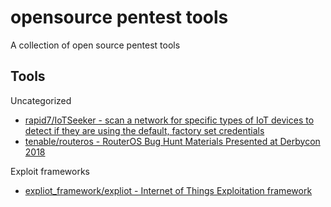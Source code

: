 # opensource pentest tools

A collection of open source pentest tools

## Tools

Uncategorized

* [rapid7/IoTSeeker - scan a network for specific types of IoT devices to detect if they are using the default, factory set credentials](https://github.com/rapid7/IoTSeeker)
* [tenable/routeros - RouterOS Bug Hunt Materials Presented at Derbycon 2018](https://github.com/tenable/routeros)

Exploit frameworks

* [expliot_framework/expliot - Internet of Things Exploitation framework](https://gitlab.com/expliot_framework/expliot)
